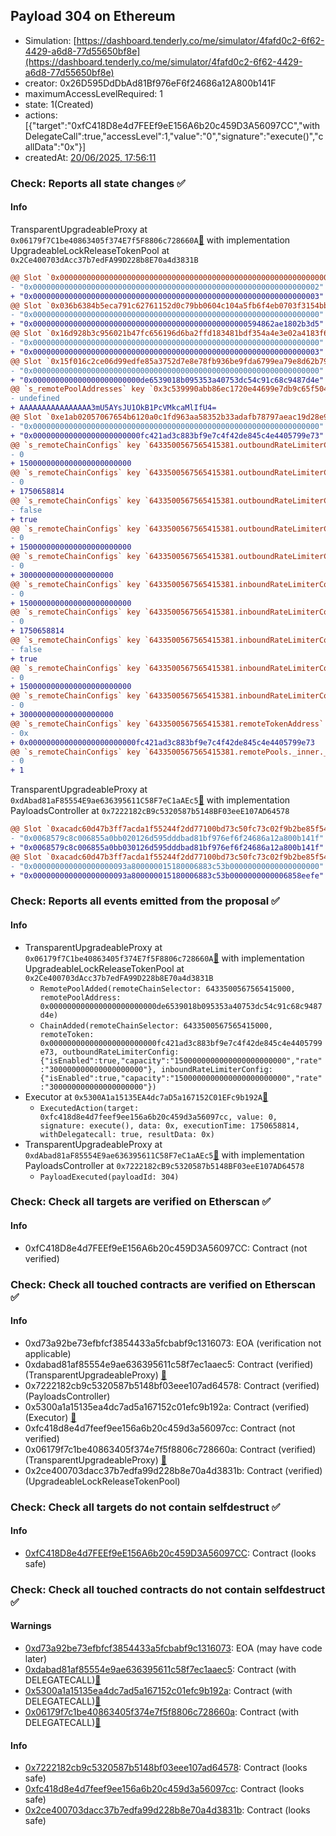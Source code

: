## Payload 304 on Ethereum

- Simulation: [https://dashboard.tenderly.co/me/simulator/4fafd0c2-6f62-4429-a6d8-77d55650bf8e](https://dashboard.tenderly.co/me/simulator/4fafd0c2-6f62-4429-a6d8-77d55650bf8e)
- creator: 0x26D595DdDbAd81Bf976eF6f24686a12A800b141F
- maximumAccessLevelRequired: 1
- state: 1(Created)
- actions: [{"target":"0xfC418D8e4d7FEEf9eE156A6b20c459D3A56097CC","withDelegateCall":true,"accessLevel":1,"value":"0","signature":"execute()","callData":"0x"}]
- createdAt: [20/06/2025, 17:56:11](https://etherscan.io/tx/0x9fa5fb0ffaa142523e42bc4f77ce58a0c0f410b94ae705d6d76b187cc5a53aaf)

### Check: Reports all state changes :white_check_mark:

#### Info


TransparentUpgradeableProxy at `0x06179f7C1be40863405f374E7f5F8806c728660A`[:ghost:](https://github.com/bgd-labs/aave-address-book "GhoEthereum.GHO_CCIP_TOKEN_POOL") with implementation UpgradeableLockReleaseTokenPool at `0x2Ce400703dAcc37b7edFA99D228b8E70a4d3831B`
```diff
@@ Slot `0x0000000000000000000000000000000000000000000000000000000000000005` @@
- "0x0000000000000000000000000000000000000000000000000000000000000002"
+ "0x0000000000000000000000000000000000000000000000000000000000000003"
@@ Slot `0x036b6384b5eca791c62761152d0c79bb0604c104a5fb6f4eb0703f3154bb3db2` @@
- "0x0000000000000000000000000000000000000000000000000000000000000000"
+ "0x000000000000000000000000000000000000000000000000594862ae1802b3d5"
@@ Slot `0x16d928b3c956021b47fc656196d6ba2ffd183481bdf354a4e3e02a4183f6b92e` @@
- "0x0000000000000000000000000000000000000000000000000000000000000000"
+ "0x0000000000000000000000000000000000000000000000000000000000000003"
@@ Slot `0x15f016c2ce06d99edfe85a3752d7e8e78fb936be9fda6799ea79e8d62b7910be` @@
- "0x0000000000000000000000000000000000000000000000000000000000000000"
+ "0x000000000000000000000000de6539018b095353a40753dc54c91c68c9487d4e"
@@ `s_remotePoolAddresses` key `0x3c539990abb86ec1720e44699e7db9c65f5045c358615f7219b35a44bfb6287e` @@
- undefined
+ AAAAAAAAAAAAAAAA3mU5AYsJU1OkB1PcVMkcaMlIfU4=
@@ Slot `0xe1ab02057067654b6120a0c1fd963aa58352b33adafb78797aeac19d28e9d1b2` @@
- "0x0000000000000000000000000000000000000000000000000000000000000000"
+ "0x000000000000000000000000fc421ad3c883bf9e7c4f42de845c4e4405799e73"
@@ `s_remoteChainConfigs` key `6433500567565415381.outboundRateLimiterConfig.tokens` @@
- 0
+ 1500000000000000000000000
@@ `s_remoteChainConfigs` key `6433500567565415381.outboundRateLimiterConfig.lastUpdated` @@
- 0
+ 1750658814
@@ `s_remoteChainConfigs` key `6433500567565415381.outboundRateLimiterConfig.isEnabled` @@
- false
+ true
@@ `s_remoteChainConfigs` key `6433500567565415381.outboundRateLimiterConfig.capacity` @@
- 0
+ 1500000000000000000000000
@@ `s_remoteChainConfigs` key `6433500567565415381.outboundRateLimiterConfig.rate` @@
- 0
+ 300000000000000000000
@@ `s_remoteChainConfigs` key `6433500567565415381.inboundRateLimiterConfig.tokens` @@
- 0
+ 1500000000000000000000000
@@ `s_remoteChainConfigs` key `6433500567565415381.inboundRateLimiterConfig.lastUpdated` @@
- 0
+ 1750658814
@@ `s_remoteChainConfigs` key `6433500567565415381.inboundRateLimiterConfig.isEnabled` @@
- false
+ true
@@ `s_remoteChainConfigs` key `6433500567565415381.inboundRateLimiterConfig.capacity` @@
- 0
+ 1500000000000000000000000
@@ `s_remoteChainConfigs` key `6433500567565415381.inboundRateLimiterConfig.rate` @@
- 0
+ 300000000000000000000
@@ `s_remoteChainConfigs` key `6433500567565415381.remoteTokenAddress` @@
- 0x
+ 0x000000000000000000000000fc421ad3c883bf9e7c4f42de845c4e4405799e73
@@ `s_remoteChainConfigs` key `6433500567565415381.remotePools._inner._positions.0x3c539990abb86ec1720e44699e7db9c65f5045c358615f7219b35a44bfb6287e` @@
- 0
+ 1
```

TransparentUpgradeableProxy at `0xdAbad81aF85554E9ae636395611C58F7eC1aAEc5`[:ghost:](https://github.com/bgd-labs/aave-address-book "GovernanceV3Ethereum.PAYLOADS_CONTROLLER") with implementation PayloadsController at `0x7222182cB9c5320587b5148BF03eeE107AD64578`
```diff
@@ Slot `0xacadc60d47b3ff7acda1f55244f2dd77100bd73c50fc73c02f9b2be85f5465f8` @@
- "0x0068579c8c006855a0bb020126d595dddbad81bf976ef6f24686a12a800b141f"
+ "0x0068579c8c006855a0bb030126d595dddbad81bf976ef6f24686a12a800b141f"
@@ Slot `0xacadc60d47b3ff7acda1f55244f2dd77100bd73c50fc73c02f9b2be85f5465f9` @@
- "0x000000000000000000093a800000015180006883c53b00000000000000000000"
+ "0x000000000000000000093a800000015180006883c53b0000000000006858eefe"
```


### Check: Reports all events emitted from the proposal :white_check_mark:

#### Info

- TransparentUpgradeableProxy at `0x06179f7C1be40863405f374E7f5F8806c728660A`[:ghost:](https://github.com/bgd-labs/aave-address-book "GhoEthereum.GHO_CCIP_TOKEN_POOL") with implementation UpgradeableLockReleaseTokenPool at `0x2Ce400703dAcc37b7edFA99D228b8E70a4d3831B`
  - `RemotePoolAdded(remoteChainSelector: 6433500567565415000, remotePoolAddress: 0x000000000000000000000000de6539018b095353a40753dc54c91c68c9487d4e)`
  - `ChainAdded(remoteChainSelector: 6433500567565415000, remoteToken: 0x000000000000000000000000fc421ad3c883bf9e7c4f42de845c4e4405799e73, outboundRateLimiterConfig: {"isEnabled":true,"capacity":"1500000000000000000000000","rate":"300000000000000000000"}, inboundRateLimiterConfig: {"isEnabled":true,"capacity":"1500000000000000000000000","rate":"300000000000000000000"})`
- Executor at `0x5300A1a15135EA4dc7aD5a167152C01EFc9b192A`[:ghost:](https://github.com/bgd-labs/aave-address-book "AaveV2Ethereum.POOL_ADMIN, AaveV2EthereumAMM.POOL_ADMIN, AaveV3Ethereum.ACL_ADMIN, AaveV3EthereumEtherFi.ACL_ADMIN, AaveV3EthereumLido.ACL_ADMIN, GovernanceV3Ethereum.EXECUTOR_LVL_1")
  - `ExecutedAction(target: 0xfc418d8e4d7feef9ee156a6b20c459d3a56097cc, value: 0, signature: execute(), data: 0x, executionTime: 1750658814, withDelegatecall: true, resultData: 0x)`
- TransparentUpgradeableProxy at `0xdAbad81aF85554E9ae636395611C58F7eC1aAEc5`[:ghost:](https://github.com/bgd-labs/aave-address-book "GovernanceV3Ethereum.PAYLOADS_CONTROLLER") with implementation PayloadsController at `0x7222182cB9c5320587b5148BF03eeE107AD64578`
  - `PayloadExecuted(payloadId: 304)`

### Check: Check all targets are verified on Etherscan :white_check_mark:

#### Info

- 0xfC418D8e4d7FEEf9eE156A6b20c459D3A56097CC: Contract (not verified) 

### Check: Check all touched contracts are verified on Etherscan :white_check_mark:

#### Info

- 0xd73a92be73efbfcf3854433a5fcbabf9c1316073: EOA (verification not applicable)
- 0xdabad81af85554e9ae636395611c58f7ec1aaec5: Contract (verified) (TransparentUpgradeableProxy) [:ghost:](https://github.com/bgd-labs/aave-address-book "GovernanceV3Ethereum.PAYLOADS_CONTROLLER")
- 0x7222182cb9c5320587b5148bf03eee107ad64578: Contract (verified) (PayloadsController) 
- 0x5300a1a15135ea4dc7ad5a167152c01efc9b192a: Contract (verified) (Executor) [:ghost:](https://github.com/bgd-labs/aave-address-book "AaveV2Ethereum.POOL_ADMIN, AaveV2EthereumAMM.POOL_ADMIN, AaveV3Ethereum.ACL_ADMIN, AaveV3EthereumEtherFi.ACL_ADMIN, AaveV3EthereumLido.ACL_ADMIN, GovernanceV3Ethereum.EXECUTOR_LVL_1")
- 0xfc418d8e4d7feef9ee156a6b20c459d3a56097cc: Contract (not verified) 
- 0x06179f7c1be40863405f374e7f5f8806c728660a: Contract (verified) (TransparentUpgradeableProxy) [:ghost:](https://github.com/bgd-labs/aave-address-book "GhoEthereum.GHO_CCIP_TOKEN_POOL")
- 0x2ce400703dacc37b7edfa99d228b8e70a4d3831b: Contract (verified) (UpgradeableLockReleaseTokenPool) 

### Check: Check all targets do not contain selfdestruct :white_check_mark:

#### Info

- [0xfC418D8e4d7FEEf9eE156A6b20c459D3A56097CC](https://etherscan.io/address/0xfC418D8e4d7FEEf9eE156A6b20c459D3A56097CC): Contract (looks safe)

### Check: Check all touched contracts do not contain selfdestruct :white_check_mark:

#### Warnings

- [0xd73a92be73efbfcf3854433a5fcbabf9c1316073](https://etherscan.io/address/0xd73a92be73efbfcf3854433a5fcbabf9c1316073): EOA (may have code later)
- [0xdabad81af85554e9ae636395611c58f7ec1aaec5](https://etherscan.io/address/0xdabad81af85554e9ae636395611c58f7ec1aaec5): Contract (with DELEGATECALL)[:ghost:](https://github.com/bgd-labs/aave-address-book "GovernanceV3Ethereum.PAYLOADS_CONTROLLER")
- [0x5300a1a15135ea4dc7ad5a167152c01efc9b192a](https://etherscan.io/address/0x5300a1a15135ea4dc7ad5a167152c01efc9b192a): Contract (with DELEGATECALL)[:ghost:](https://github.com/bgd-labs/aave-address-book "AaveV2Ethereum.POOL_ADMIN, AaveV2EthereumAMM.POOL_ADMIN, AaveV3Ethereum.ACL_ADMIN, AaveV3EthereumEtherFi.ACL_ADMIN, AaveV3EthereumLido.ACL_ADMIN, GovernanceV3Ethereum.EXECUTOR_LVL_1")
- [0x06179f7c1be40863405f374e7f5f8806c728660a](https://etherscan.io/address/0x06179f7c1be40863405f374e7f5f8806c728660a): Contract (with DELEGATECALL)[:ghost:](https://github.com/bgd-labs/aave-address-book "GhoEthereum.GHO_CCIP_TOKEN_POOL")

#### Info

- [0x7222182cb9c5320587b5148bf03eee107ad64578](https://etherscan.io/address/0x7222182cb9c5320587b5148bf03eee107ad64578): Contract (looks safe)
- [0xfc418d8e4d7feef9ee156a6b20c459d3a56097cc](https://etherscan.io/address/0xfc418d8e4d7feef9ee156a6b20c459d3a56097cc): Contract (looks safe)
- [0x2ce400703dacc37b7edfa99d228b8e70a4d3831b](https://etherscan.io/address/0x2ce400703dacc37b7edfa99d228b8e70a4d3831b): Contract (looks safe)

